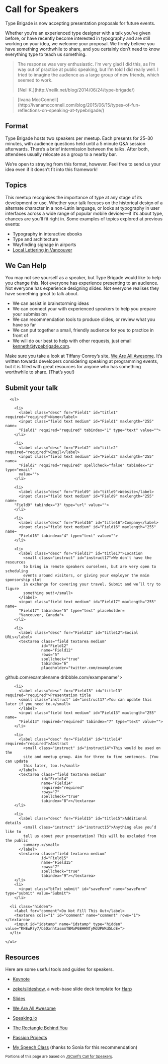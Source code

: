 # Call for Speakers

Type Brigade is now accepting presentation proposals for future events.

Whether you’re an experienced type designer with a talk you’ve given before, or have recently become interested in typography and are still working on your idea, we welcome your proposal. We firmly believe you have something worthwhile to share, and you certainly don’t need to know everything type to teach us something.

> The response was very enthusiastic. I’m very glad I did this, as I’m way out of practice at public speaking, but I’m told I did really well. I tried to imagine the audience as a large group of new friends, which seemed to work.
> <footer>[Neil K.](http://neilk.net/blog/2014/06/24/type-brigade/)</footer>

>
> <footer>[Ivana MccConnell](http://ivanamcconnell.com/blog/2015/06/15/types-of-fun-reflections-on-speaking-at-typebrigade/)

## Format

Type Brigade hosts two speakers per meetup. Each presents for 25–30 minutes, with audience questions held until a 5 minute <abbr>Q&A</abbr> session afterwards. There’s a brief intermission between the talks. After both, attendees usually relocate as a group to a nearby bar.

We’re open to straying from this format, however. Feel free to send us your idea even if it doesn’t fit into this framework!

## Topics

This meetup recognises the importance of type at any stage of its development or use. Whether your talk focuses on the historical design of a alternate character in a non-Latin language, or looks at typography in user interfaces across a wide range of popular mobile devices—if it’s about type, chances are you’ll fit right in. Some examples of topics explored at previous events:

- Typography in interactive ebooks
- Type and architecture
- Wayfinding signage in airports
- [Local Lettering in Vancouver](http://locallettering.com)

## We Can Help

You may not see yourself as a speaker, but Type Brigade would like to help you change this. Not everyone has experience presenting to an audience. Not everyone has experience designing slides. Not everyone realises they have something great to talk about.

- We can assist in brainstorming ideas
- We can connect your with experienced speakers to help you prepare your submission
- We can recommendation tools to produce slides, or review what you have so far
- We can put together a small, friendly audience for you to practice in front of
- We will do our best to help with other requests, just email [kenneth@typebrigade.com](mailto:kenneth@typebrigade.com).

Make sure you take a look at Tiffany Conroy’s site, [We Are All Awesome](http://weareallaweso.me). It’s written towards developers considering speaking at programming events, but it is filled with great resources for anyone who has something worthwhile to share. (That’s you!)

<!--

## Perks

Type Brigade offers

- An audience of type fans and members of Vancouver’s design community, enthusiastic about your project or story
- The chance to practice your talk for real before taking it to a larger conference


## Example Submission

__Presentation title__ Efficient Web Type, c. 1556

__Abstract__ It’s 1556, and Pierre Haultin is finishing punching a metal letter for a completely impractical book: space-efficient typographically, but far too small to read. He intentionally looked for limits—we’re still facing dilemmas of typographic efficiency centuries later. The experience of the web is affected visual and technical performance of fonts. This talk introduces the best practices and practical improvements WOFF (Web Open Font Format) 2.0 support will bring to designers and developers, and what problems we will still have to solve ourselves.

-->

## Submit your talk

<form accept-charset="UTF-8"
      action="https://typebrigade.wufoo.com/forms/z6zkkqx1xw3el6/#public"
      autocomplete="off"
      class="wufoo topLabel page"
      enctype="multipart/form-data"
      id="form1"
      method="post"
      name="form1"
      validate="validate">

      <ul>

        <li>
          <label class="desc" for="Field1" id="title1" required="required">Name</label>
          <input class="field text medium" id="Field1" maxlength="255" name=
          "Field1" required="required" tabindex="1" type="text" value="">
        </li>

        <li>
          <label class="desc" for="Field2" id="title2" required="required">Email</label>
          <input class="field text medium" id="Field2" maxlength="255" name=
          "Field2" required="required" spellcheck="false" tabindex="2" type="email"
          value="">
        </li>

        <li>
          <label class="desc" for="Field9" id="title9">Website</label>
          <input class="field text medium" id="Field9" maxlength="255" name=
        "Field9" tabindex="3" type="url" value="">
        </li>

        <li>
          <label class="desc" for="Field16" id="title16">Company</label>
          <input class="field text medium" id="Field16" maxlength="255" name=
          "Field16" tabindex="4" type="text" value="">
        </li>

        <li>
          <label class="desc" for="Field17" id="title17">Location
            <small class="instruct" id="instruct17">We don’t have the resources
            to bring in remote speakers ourselves, but are very open to scheduling
            events around visitors, or giving your employer the main sponsorship slot
            in exchange for covering your travel. Submit and we’ll try to figure
            something out!</small>
          </label>
          <input class="field text medium" id="Field17" maxlength="255" name=
          "Field17" tabindex="5" type="text" placeholder=
          "Vancouver, Canada">
        </li>

        <li>
          <label class="desc" for="Field12" id="title12">Social URLs</label>
          <textarea class="field textarea medium"
                    id="Field12"
                    name="Field12"
                    rows="5"
                    spellcheck="true"
                    tabindex="6"
                    placeholder="twitter.com/examplename
github.com/examplename
dribbble.com/exampename"></textarea>
        </li>

        <li>
          <label class="desc" for="Field13" id="title13" required="required">Presentation title
          <small class="instruct" id="instruct17">You can update this later if you need to.</small>
          </label>
          <input class="field text medium" id="Field13" maxlength="255" name=
          "Field13" required="required" tabindex="7" type="text" value="">
        </li>

        <li>
          <label class="desc" for="Field14" id="title14" required="required">Abstract
            <small class="instruct" id="instruct14">This would be used on the
            site and meetup group. Aim for three to five sentences. (You can update
            this later, too.)</small>
          </label>
          <textarea class="field textarea medium"
                    id="Field14"
                    name="Field14"
                    required="required"
                    rows="7"
                    spellcheck="true"
                    tabindex="8"></textarea>
        </li>

        <li>
          <label class="desc" for="Field15" id="title15">Additional details
            <small class="instruct" id="instruct15">Anything else you’d like to
            tell us about your presentation? This will be excluded from the public
            summary.</small>
          </label>
          <textarea class="field textarea medium"
                    id="Field15"
                    name="Field15"
                    rows="7"
                    spellcheck="true"
                    tabindex="9"></textarea>
        </li>
        <li>
          <input class="btTxt submit" id="saveForm" name="saveForm" type="submit" value="Submit">
        </li>

      <li class="hidden">
        <label for="comment">Do Not Fill This Out</label>
        <textarea cols="1" id="comment" name="comment" rows="1"></textarea>
        <input id="idstamp" name="idstamp" type="hidden" value="KHEwR7y7/b5DxnhtasmmTBMoP6BHHNfyMdUPWKd5LdE=">
      </li>

    </ul>

</form>

## Resources

Here are some useful tools and guides for speakers.

- [Keynote](http://www.apple.com/ca/mac/keynote/)
- [zeke/slideshow](https://github.com/zeke/harp-slideshow-template), a web-base slide deck template for [Harp](http://harpjs.com)
- [Slides](http://slides.com)


- [We Are All Awesome](http://weareallaweso.me)
- [Speaking.io](http://speaking.io)
- [The Rectangle Behind You](https://medium.com/the-rectangle-behind-you)
- [Passion Projects](http://passion-projects.is/)
- [My Speech Class](http://www.myspeechclass.com/) (thanks to Sonia for this recommendation)

<small>Portions of this page are based on [JSConf’s Call for Speakers](http://2014.jsconf.eu/call-for-speakers/).</small>
